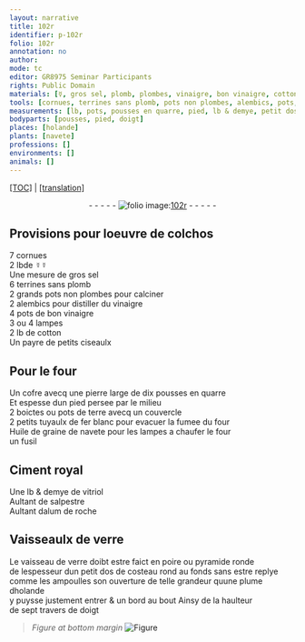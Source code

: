 ```yaml
---
layout: narrative
title: 102r
identifier: p-102r
folio: 102r
annotation: no
author:
mode: tc
editor: GR8975 Seminar Participants
rights: Public Domain
materials: [☿, gros sel, plomb, plombes, vinaigre, bon vinaigre, cotton, pierre, terre, fer blanc, Huile de graine de navete, Ciment royal, vitriol, salpestre, alum de roche, verre]
tools: [cornues, terrines sans plomb, pots non plombes, alembics, pots, lampes, ciseaulx, four, cofre, boictes, pots de terre avecq un couvercle, tuyaulx de fer blanc, fusil, Vaisseaulx de verre, vaisseau de verre, costeau, ampoulles, plume dholande]
measurements: [lb, pots, pousses en quarre, pied, lb & demye, petit dos de costeau, plume dholande, travers de doigt]
bodyparts: [pousses, pied, doigt]
places: [holande]
plants: [navete]
professions: []
environments: []
animals: []
---
```


 <p><a href="{{ site.baseurl }}/diplomatic/">[TOC]</a> | <a href="{{ site.baseurl }}/texts/p-102r_tl/" target="_blank">[translation]</a></p><div class="folio" align="center">- - - - - <a href="http://gallica.bnf.fr/ark:/12148/btv1b10500001g/f209.image" target="_blank"><img src="https://cu-mkp.github.io/2017-workshop-edition/assets/photo-icon.png" alt="folio image: " style="display:inline-block; margin-bottom:-3px;"/>102r</a> - - - - - </div>  
  

## Provisions pour loeuvre de colchos

 
7 <span class="tl">cornues</span><br/> 2 <span class="ms">lb</span>de <span class="del"><span class="m">☿</span></span><span class="m">☿</span><br/> Une mesure de <span class="m">gros sel</span><br/> 6 <span class="tl">terrines sans <span class="m">plomb</span></span><br/> 2 grands <span class="tl">pots non <span class="m">plombes</span></span> pour calciner<br/> 2 <span class="tl">alembics</span> pour distiller du <span class="m">vinaigre</span><br/> 4 <span class="tl"><span class="ms">pots</span></span> de <span class="m">bon vinaigre</span><br/> 3 ou 4 <span class="tl">lampes</span><br/> 2 <span class="ms">lb</span> de <span class="m">cotton</span><br/> Un payre de petits <span class="tl">ciseaulx</span>
 
 
  

## Pour le <span class="tl">four</span>

 
Un <span class="tl">cofre</span> avecq une <span class="m">pierre</span> large de dix <span class="ms"><span class="bp">pousses</span> en quarre</span><br/> Et espesse dun <span class="ms"><span class="bp">pied</span></span> persee par le milieu<br/> 2 <span class="tl">boictes</span> ou <span class="tl">pots de <span class="m">terre</span> avecq un couvercle</span><br/> 2 petits <span class="tl">tuyaulx de <span class="m">fer blanc</span></span> pour evacuer la fumee du <span class="tl">four</span><br/> <span class="m">Huile de graine de <span class="pa">navete</span></span> pour les <span class="tl">lampes</span> a chaufer le <span class="tl">four</span><br/> un <span class="tl">fusil</span>
 
 
  

## <span class="m">Ciment royal</span>

 
Une <span class="ms">lb & demye</span> de <span class="m">vitriol</span><br/> Aultant de <span class="m">salpestre</span><br/> Aultant d<span class="m">alum de roche</span>
 
 
  

## <span class="tl">Vaisseaulx de <span class="m">verre</span></span>

 
Le <span class="tl">vaisseau de <span class="m">verre</span></span> doibt estre faict en poire ou pyramide ronde<br/> de lespesseur dun <span class="ms">petit dos de <span class="tl">costeau</span></span> rond au fonds sans estre replye<br/> co<span class="exp">mm</span>e les <span class="tl">ampoulles</span> son ouverture de telle grandeur quune <span class="tl"><span class="ms">plume d<span class="pl">holande</span></span></span><br/> y puysse justem<span class="exp">ent</span> entrer & un bord au bout Ainsy de la haulteur<br/> de sept <span class="ms">travers de <span class="bp">doigt</span></span> 
> *Figure*
> *at bottom margin*
> <a href="https://drive.google.com/open?id=0B9-oNrvWdlO5MVhNYTRzOXJzR2M" target="_blank"><img src="https://cu-mkp.github.io/GR8975-edition/assets/photo-icon.png" alt="Figure" style="display:inline-block; margin-bottom:-3px;"/></a>
 
 
 